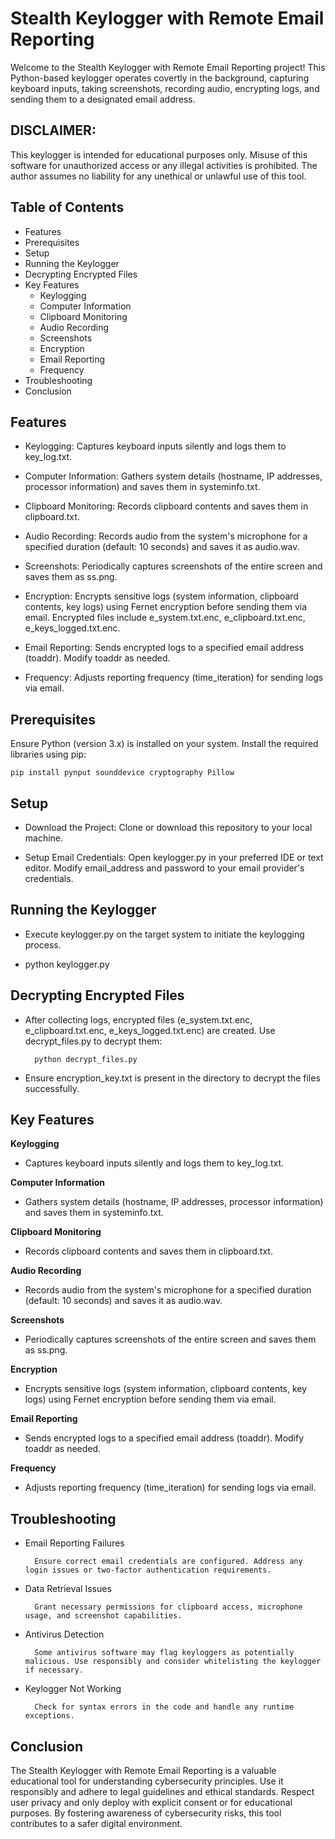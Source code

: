 # **Stealth Keylogger with Remote Email Reporting**

Welcome to the Stealth Keylogger with Remote Email Reporting project! This Python-based keylogger operates covertly in the background, capturing keyboard inputs, taking screenshots, recording audio, encrypting logs, and sending them to a designated email address.

## **DISCLAIMER:** 
This keylogger is intended for educational purposes only. Misuse of this software for unauthorized access or any illegal activities is prohibited. The author assumes no liability for any unethical or unlawful use of this tool.

## **Table of Contents**

- Features
- Prerequisites
- Setup
- Running the Keylogger
- Decrypting Encrypted Files
- Key Features
  - Keylogging
  - Computer Information
  - Clipboard Monitoring
  - Audio Recording
  - Screenshots
  - Encryption
  - Email Reporting
  - Frequency
- Troubleshooting
- Conclusion

## **Features**

- Keylogging: Captures keyboard inputs silently and logs them to key_log.txt.

- Computer Information: Gathers system details (hostname, IP addresses, processor information) and saves them in systeminfo.txt.

- Clipboard Monitoring: Records clipboard contents and saves them in clipboard.txt.

- Audio Recording: Records audio from the system's microphone for a specified duration (default: 10 seconds) and saves it as audio.wav.

- Screenshots: Periodically captures screenshots of the entire screen and saves them as ss.png.

- Encryption: Encrypts sensitive logs (system information, clipboard contents, key logs) using Fernet encryption before sending them via email. Encrypted files include e_system.txt.enc, e_clipboard.txt.enc, e_keys_logged.txt.enc.

- Email Reporting: Sends encrypted logs to a specified email address (toaddr). Modify toaddr as needed.

- Frequency: Adjusts reporting frequency (time_iteration) for sending logs via email.

## **Prerequisites**

Ensure Python (version 3.x) is installed on your system. Install the required libraries using pip:

    pip install pynput sounddevice cryptography Pillow

## **Setup**

- Download the Project: Clone or download this repository to your local machine.

- Setup Email Credentials: Open keylogger.py in your preferred IDE or text editor. Modify email_address and password to your email provider's credentials.

## **Running the Keylogger**

- Execute keylogger.py on the target system to initiate the keylogging process.

- python keylogger.py

## **Decrypting Encrypted Files**

- After collecting logs, encrypted files (e_system.txt.enc, e_clipboard.txt.enc, e_keys_logged.txt.enc) are created. Use decrypt_files.py to decrypt them:

        python decrypt_files.py

- Ensure encryption_key.txt is present in the directory to decrypt the files successfully.

## **Key Features**

**Keylogging**

- Captures keyboard inputs silently and logs them to key_log.txt.

**Computer Information**

- Gathers system details (hostname, IP addresses, processor information) and saves them in systeminfo.txt.

**Clipboard Monitoring**

- Records clipboard contents and saves them in clipboard.txt.

**Audio Recording**

- Records audio from the system's microphone for a specified duration (default: 10 seconds) and saves it as audio.wav.

**Screenshots**

- Periodically captures screenshots of the entire screen and saves them as ss.png.

**Encryption**

- Encrypts sensitive logs (system information, clipboard contents, key logs) using Fernet encryption before sending them via email.

**Email Reporting**

- Sends encrypted logs to a specified email address (toaddr). Modify toaddr as needed.

**Frequency**

- Adjusts reporting frequency (time_iteration) for sending logs via email.

## **Troubleshooting**

- Email Reporting Failures

        Ensure correct email credentials are configured. Address any login issues or two-factor authentication requirements.

- Data Retrieval Issues

        Grant necessary permissions for clipboard access, microphone usage, and screenshot capabilities.

- Antivirus Detection

        Some antivirus software may flag keyloggers as potentially malicious. Use responsibly and consider whitelisting the keylogger if necessary.

- Keylogger Not Working

        Check for syntax errors in the code and handle any runtime exceptions.

## **Conclusion**

The Stealth Keylogger with Remote Email Reporting is a valuable educational tool for understanding cybersecurity principles. Use it responsibly and adhere to legal guidelines and ethical standards. Respect user privacy and only deploy with explicit consent or for educational purposes. By fostering awareness of cybersecurity risks, this tool contributes to a safer digital environment.
